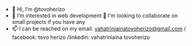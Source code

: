 - 👋 Hi, I’m @tovoherizo
- 👀 I’m interested in  web development
💞️ I'm looking to collaborate on small projects if you have any
- 📫 I can be reached on my email: vahatriniainatovoherizo@gmail.com / facebook: tovo herizo /linkedin: vahatriniaina tovoherizo

<!---
tovoherizo/tovoherizo is a ✨ special ✨ repository because its `README.md` (this file) appears on your GitHub profile.
You can click the Preview link to take a look at your changes.
--->

